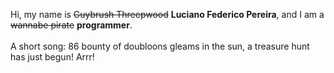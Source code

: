 Hi, my name is ~~Guybrush Threepwood~~ **Luciano Federico Pereira**, and I am a ~~wannabe pirate~~ **programmer**.<br><br>A short song: 86 bounty of doubloons gleams in the sun, a treasure hunt has just begun! Arrr!
